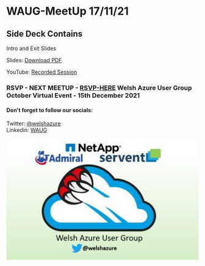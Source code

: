 # WAUG-MeetUp 17/11/21

## Side Deck Contains

Intro and Exit Slides

Slides: [Download PDF](https://github.com/jonnychipz/WAUG-MeetUp/blob/master/2021-Nov-17/WAUG%20-%20Meetup%20Slides%2017-11-21.pdf)</br>

YouTube: [Recorded Session]((https://youtu.be/lMybojyqN5M))</br>

### RSVP - NEXT MEETUP - [RSVP-HERE](https://www.meetup.com/MSFT-Stack/events/280684872/) Welsh Azure User Group October Virtual Event - 15th December 2021

#### Don't forget to follow our socials: </br>

Twitter: [@welshazure](http://www.twitter.com/welshazure) </br>
Linkedin: [WAUG](https://www.linkedin.com/groups/13866357/)

![Logo](../logo.PNG)

